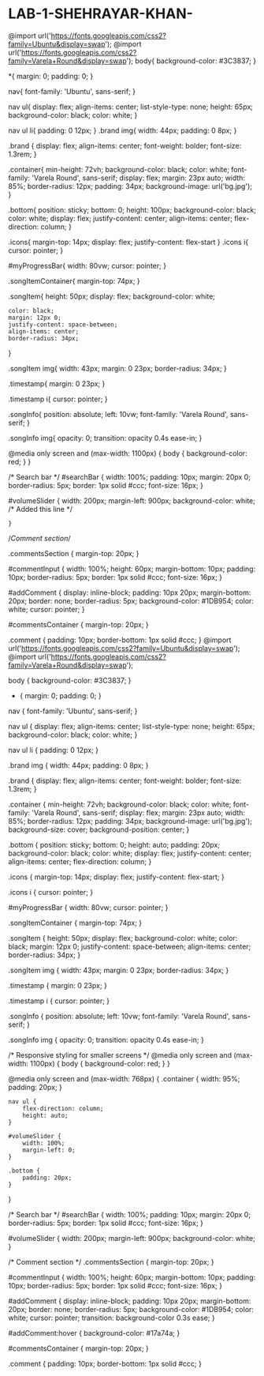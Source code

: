 # LAB-1-SHEHRAYAR-KHAN-

@import url('https://fonts.googleapis.com/css2?family=Ubuntu&display=swap');
@import url('https://fonts.googleapis.com/css2?family=Varela+Round&display=swap');
body{
    background-color: #3C3837;
}

*{
    margin: 0;
    padding: 0;
}

nav{
    font-family: 'Ubuntu', sans-serif;
}

nav ul{
    display: flex;
    align-items: center;
    list-style-type: none;
    height: 65px;
    background-color: black;
    color: white;
}

nav ul li{
    padding: 0 12px;
}
.brand img{
    width: 44px;
    padding: 0 8px;
}

.brand {
    display: flex;
    align-items: center;
    font-weight: bolder;
    font-size: 1.3rem;
}

.container{
    min-height: 72vh;
    background-color: black;
    color: white;
   font-family: 'Varela Round', sans-serif;
   display: flex;
   margin: 23px auto;
   width: 85%;
   border-radius: 12px;
   padding: 34px;
   background-image: url('bg.jpg');
}

.bottom{
    position: sticky;
    bottom: 0;
    height: 100px;
    background-color: black;
    color: white;
    display: flex;
    justify-content: center;
    align-items: center;
    flex-direction: column; 
}

.icons{
    margin-top: 14px;
    display: flex;
    justify-content: flex-start 
}
.icons i{
    cursor: pointer;
}

#myProgressBar{
    width: 80vw; 
    cursor: pointer;
}

.songItemContainer{
    margin-top: 74px;
}

.songItem{
    height: 50px;
    display: flex;
    background-color: white;
    
    color: black;
    margin: 12px 0;
    justify-content: space-between;
    align-items: center;
    border-radius: 34px;
}

.songItem img{
    width: 43px;
    margin: 0 23px;
    border-radius: 34px;
}

.timestamp{
    margin: 0 23px;
}

.timestamp i{
    cursor: pointer;
}

.songInfo{
    position: absolute;
    left: 10vw;
    font-family: 'Varela Round', sans-serif;
}

.songInfo img{
    opacity: 0;
    transition: opacity 0.4s ease-in;
}

@media only screen and (max-width: 1100px) {
    body {
      background-color: red;
    }
  }

/* Search bar */
#searchBar {
    width: 100%;
    padding: 10px;
    margin: 20px 0;
    border-radius: 5px;
    border: 1px solid #ccc;
    font-size: 16px;
}

#volumeSlider {
    width: 200px;
    margin-left: 900px;
    background-color: white; /* Added this line */

    }
/*Comment section*/

.commentsSection {
    margin-top: 20px;
}

#commentInput {
    width: 100%;
    height: 60px;
    margin-bottom: 10px;
    padding: 10px;
    border-radius: 5px;
    border: 1px solid #ccc;
    font-size: 16px;
}

#addComment {
    display: inline-block;
    padding: 10px 20px;
    margin-bottom: 20px;
    border: none;
    border-radius: 5px;
    background-color: #1DB954;
    color: white;
    cursor: pointer;
}

#commentsContainer {
    margin-top: 20px;
}

.comment {
    padding: 10px;
    border-bottom: 1px solid #ccc;
}
@import url('https://fonts.googleapis.com/css2?family=Ubuntu&display=swap');
@import url('https://fonts.googleapis.com/css2?family=Varela+Round&display=swap');

body {
    background-color: #3C3837;
}

* {
    margin: 0;
    padding: 0;
}

nav {
    font-family: 'Ubuntu', sans-serif;
}

nav ul {
    display: flex;
    align-items: center;
    list-style-type: none;
    height: 65px;
    background-color: black;
    color: white;
}

nav ul li {
    padding: 0 12px;
}

.brand img {
    width: 44px;
    padding: 0 8px;
}

.brand {
    display: flex;
    align-items: center;
    font-weight: bolder;
    font-size: 1.3rem;
}

.container {
    min-height: 72vh;
    background-color: black;
    color: white;
    font-family: 'Varela Round', sans-serif;
    display: flex;
    margin: 23px auto;
    width: 85%;
    border-radius: 12px;
    padding: 34px;
    background-image: url('bg.jpg');
    background-size: cover;
    background-position: center;
}

.bottom {
    position: sticky;
    bottom: 0;
    height: auto;
    padding: 20px;
    background-color: black;
    color: white;
    display: flex;
    justify-content: center;
    align-items: center;
    flex-direction: column; 
}

.icons {
    margin-top: 14px;
    display: flex;
    justify-content: flex-start;
}

.icons i {
    cursor: pointer;
}

#myProgressBar {
    width: 80vw;
    cursor: pointer;
}

.songItemContainer {
    margin-top: 74px;
}

.songItem {
    height: 50px;
    display: flex;
    background-color: white;
    color: black;
    margin: 12px 0;
    justify-content: space-between;
    align-items: center;
    border-radius: 34px;
}

.songItem img {
    width: 43px;
    margin: 0 23px;
    border-radius: 34px;
}

.timestamp {
    margin: 0 23px;
}

.timestamp i {
    cursor: pointer;
}

.songInfo {
    position: absolute;
    left: 10vw;
    font-family: 'Varela Round', sans-serif;
}

.songInfo img {
    opacity: 0;
    transition: opacity 0.4s ease-in;
}

/* Responsive styling for smaller screens */
@media only screen and (max-width: 1100px) {
    body {
        background-color: red;
    }
}

@media only screen and (max-width: 768px) {
    .container {
        width: 95%;
        padding: 20px;
    }

    nav ul {
        flex-direction: column;
        height: auto;
    }

    #volumeSlider {
        width: 100%;
        margin-left: 0;
    }

    .bottom {
        padding: 20px;
    }
}

/* Search bar */
#searchBar {
    width: 100%;
    padding: 10px;
    margin: 20px 0;
    border-radius: 5px;
    border: 1px solid #ccc;
    font-size: 16px;
}

#volumeSlider {
    width: 200px;
    margin-left: 900px;
    background-color: white;
}

/* Comment section */
.commentsSection {
    margin-top: 20px;
}

#commentInput {
    width: 100%;
    height: 60px;
    margin-bottom: 10px;
    padding: 10px;
    border-radius: 5px;
    border: 1px solid #ccc;
    font-size: 16px;
}

#addComment {
    display: inline-block;
    padding: 10px 20px;
    margin-bottom: 20px;
    border: none;
    border-radius: 5px;
    background-color: #1DB954;
    color: white;
    cursor: pointer;
    transition: background-color 0.3s ease;
}

#addComment:hover {
    background-color: #17a74a;
}

#commentsContainer {
    margin-top: 20px;
}

.comment {
    padding: 10px;
    border-bottom: 1px solid #ccc;
}

